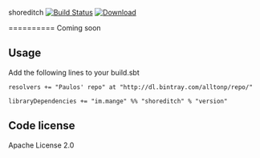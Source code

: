 shoreditch  [![Build Status](https://travis-ci.org/alltonp/shoreditch.png?branch=master)](https://travis-ci.org/alltonp/shoreditch) [ ![Download](https://api.bintray.com/packages/alltonp/repo/shoreditch/images/download.png) ](https://bintray.com/alltonp/repo/shoreditch/_latestVersion)

==========
Coming soon

Usage
-----
Add the following lines to your build.sbt

    resolvers += "Paulos' repo" at "http://dl.bintray.com/alltonp/repo/"

    libraryDependencies += "im.mange" %% "shoreditch" % "version"


Code license
------------
Apache License 2.0
